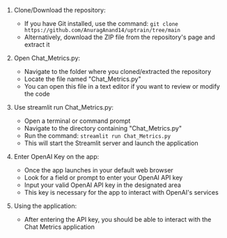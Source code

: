 



1. Clone/Download the repository:
   - If you have Git installed, use the command: `git clone https://github.com/AnuragAnand14/uptrain/tree/main`
   - Alternatively, download the ZIP file from the repository's page and extract it

2. Open Chat_Metrics.py:
   - Navigate to the folder where you cloned/extracted the repository
   - Locate the file named "Chat_Metrics.py"
   - You can open this file in a text editor if you want to review or modify the code

3. Use streamlit run Chat_Metrics.py:
   - Open a terminal or command prompt
   - Navigate to the directory containing "Chat_Metrics.py"
   - Run the command: `streamlit run Chat_Metrics.py`
   - This will start the Streamlit server and launch the application

4. Enter OpenAI Key on the app:
   - Once the app launches in your default web browser
   - Look for a field or prompt to enter your OpenAI API key
   - Input your valid OpenAI API key in the designated area
   - This key is necessary for the app to interact with OpenAI's services

5. Using the application:
   - After entering the API key, you should be able to interact with the Chat Metrics application
  
